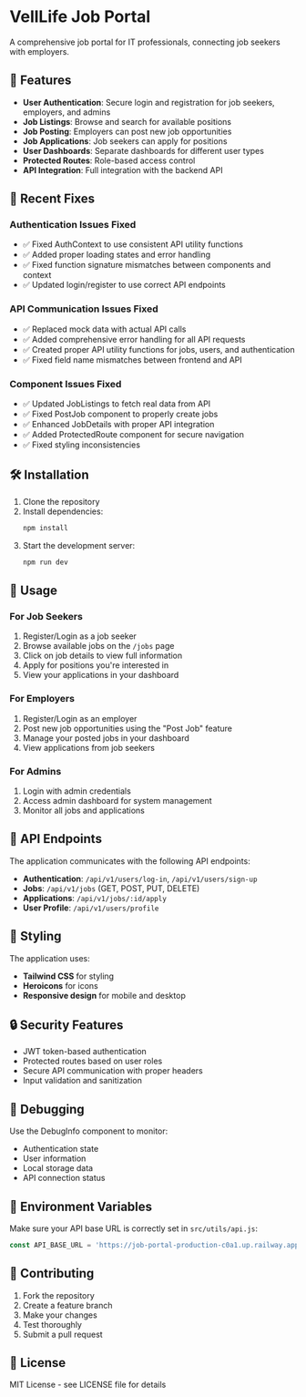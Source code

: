# VellLife Job Portal

A comprehensive job portal for IT professionals, connecting job seekers with employers.

## 🚀 Features

- **User Authentication**: Secure login and registration for job seekers, employers, and admins
- **Job Listings**: Browse and search for available positions
- **Job Posting**: Employers can post new job opportunities
- **Job Applications**: Job seekers can apply for positions
- **User Dashboards**: Separate dashboards for different user types
- **Protected Routes**: Role-based access control
- **API Integration**: Full integration with the backend API

## 🔧 Recent Fixes

### Authentication Issues Fixed
- ✅ Fixed AuthContext to use consistent API utility functions
- ✅ Added proper loading states and error handling
- ✅ Fixed function signature mismatches between components and context
- ✅ Updated login/register to use correct API endpoints

### API Communication Issues Fixed
- ✅ Replaced mock data with actual API calls
- ✅ Added comprehensive error handling for all API requests
- ✅ Created proper API utility functions for jobs, users, and authentication
- ✅ Fixed field name mismatches between frontend and API

### Component Issues Fixed
- ✅ Updated JobListings to fetch real data from API
- ✅ Fixed PostJob component to properly create jobs
- ✅ Enhanced JobDetails with proper API integration
- ✅ Added ProtectedRoute component for secure navigation
- ✅ Fixed styling inconsistencies

## 🛠️ Installation

1. Clone the repository
2. Install dependencies:
   ```bash
   npm install
   ```
3. Start the development server:
   ```bash
   npm run dev
   ```

## 📱 Usage

### For Job Seekers
1. Register/Login as a job seeker
2. Browse available jobs on the `/jobs` page
3. Click on job details to view full information
4. Apply for positions you're interested in
5. View your applications in your dashboard

### For Employers
1. Register/Login as an employer
2. Post new job opportunities using the "Post Job" feature
3. Manage your posted jobs in your dashboard
4. View applications from job seekers

### For Admins
1. Login with admin credentials
2. Access admin dashboard for system management
3. Monitor all jobs and applications

## 🔗 API Endpoints

The application communicates with the following API endpoints:

- **Authentication**: `/api/v1/users/log-in`, `/api/v1/users/sign-up`
- **Jobs**: `/api/v1/jobs` (GET, POST, PUT, DELETE)
- **Applications**: `/api/v1/jobs/:id/apply`
- **User Profile**: `/api/v1/users/profile`

## 🎨 Styling

The application uses:
- **Tailwind CSS** for styling
- **Heroicons** for icons
- **Responsive design** for mobile and desktop

## 🔒 Security Features

- JWT token-based authentication
- Protected routes based on user roles
- Secure API communication with proper headers
- Input validation and sanitization

## 🐛 Debugging

Use the DebugInfo component to monitor:
- Authentication state
- User information
- Local storage data
- API connection status

## 📝 Environment Variables

Make sure your API base URL is correctly set in `src/utils/api.js`:
```javascript
const API_BASE_URL = 'https://job-portal-production-c0a1.up.railway.app/api/v1';
```

## 🤝 Contributing

1. Fork the repository
2. Create a feature branch
3. Make your changes
4. Test thoroughly
5. Submit a pull request

## 📄 License

MIT License - see LICENSE file for details
